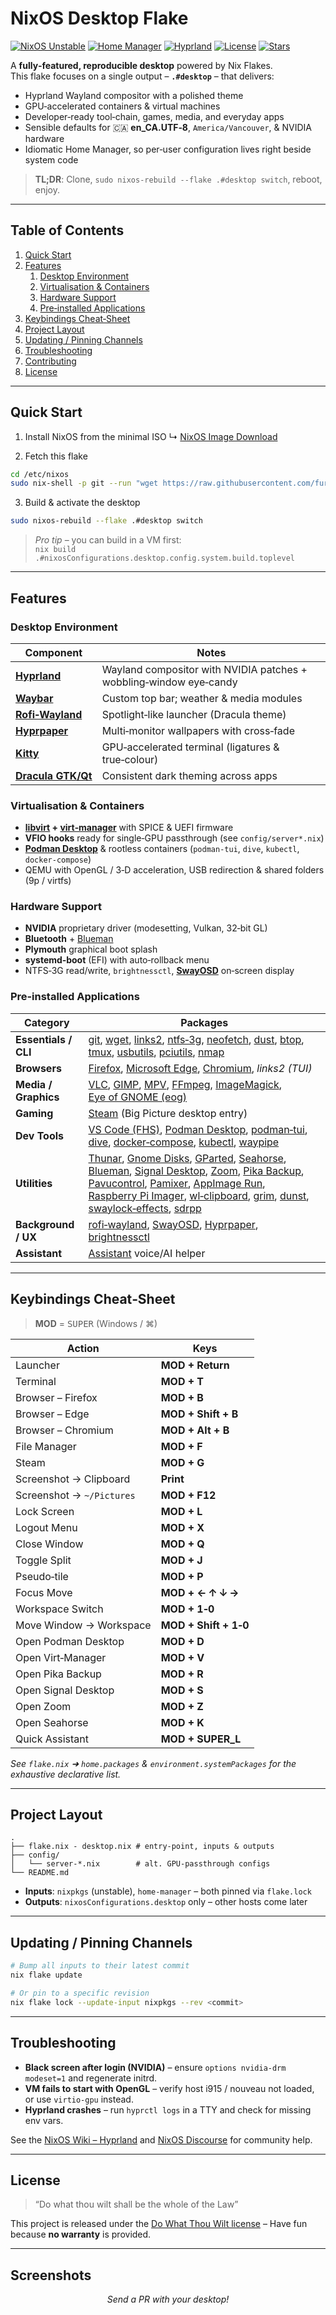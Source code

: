 
# NixOS Desktop Flake

[![NixOS Unstable](https://img.shields.io/badge/NixOS-unstable-blue?logo=nixos)](https://status.nixos.org)
[![Home Manager](https://img.shields.io/badge/Home%20Manager-enabled-brightgreen)](https://github.com/nix-community/home-manager)
[![Hyprland](https://img.shields.io/badge/Wayland-Hyprland-purple?logo=wayland)](https://github.com/hyprwm/Hyprland)
[![License](https://img.shields.io/badge/License-Do%20what%20thou%20wilt-red)](#license)
[![Stars](https://img.shields.io/github/stars/fursman/NixOS?style=social)](https://github.com/fursman/NixOS)

A **fully‑featured, reproducible desktop** powered by Nix Flakes.  
This flake focuses on a single output – **`.#desktop`** – that delivers:

* Hyprland Wayland compositor with a polished theme  
* GPU‑accelerated containers & virtual machines  
* Developer‑ready tool‑chain, games, media, and everyday apps  
* Sensible defaults for 🇨🇦 **en_CA.UTF‑8**, `America/Vancouver`, & NVIDIA hardware  
* Idiomatic Home Manager, so per‑user configuration lives right beside system code

> **TL;DR**: Clone, `sudo nixos-rebuild --flake .#desktop switch`, reboot, enjoy.

---

## Table of Contents

1. [Quick Start](#quick-start)
2. [Features](#features)
   1. [Desktop Environment](#desktop-environment)
   2. [Virtualisation & Containers](#virtualisation--containers)
   3. [Hardware Support](#hardware-support)
   4. [Pre‑installed Applications](#pre-installed-applications)
3. [Keybindings Cheat‑Sheet](#keybindings-cheat-sheet)
4. [Project Layout](#project-layout)
5. [Updating / Pinning Channels](#updating--pinning-channels)
6. [Troubleshooting](#troubleshooting)
7. [Contributing](#contributing)
8. [License](#license)

---

## Quick Start

1. Install NixOS from the minimal ISO
    ↳ [NixOS Image Download](https://nixos.org/download.html)

2. Fetch this flake
```bash
cd /etc/nixos
sudo nix-shell -p git --run "wget https://raw.githubusercontent.com/fursman/NixOS/main/flake.nix"
```

3. Build & activate the desktop
```bash
sudo nixos-rebuild --flake .#desktop switch
```

> _Pro tip_ – you can build in a VM first:  
> `nix build .#nixosConfigurations.desktop.config.system.build.toplevel`

---

## Features

### Desktop Environment

| Component | Notes |
|-----------|-------|
| **[Hyprland](https://github.com/hyprwm/Hyprland)** | Wayland compositor with NVIDIA patches + wobbling‑window eye‑candy |
| **[Waybar](https://github.com/Alexays/Waybar)** | Custom top bar; weather & media modules |
| **[Rofi‑Wayland](https://github.com/lbonn/rofi)** | Spotlight‑like launcher (Dracula theme) |
| **[Hyprpaper](https://github.com/hyprwm/hyprpaper)** | Multi‑monitor wallpapers with cross‑fade |
| **[Kitty](https://sw.kovidgoyal.net/kitty/)** | GPU‑accelerated terminal (ligatures & true‑colour) |
| **[Dracula GTK/Qt](https://github.com/dracula/gtk)** | Consistent dark theming across apps |

### Virtualisation & Containers

* **[libvirt](https://libvirt.org/) + [virt‑manager](https://virt-manager.org/)** with SPICE & UEFI firmware  
* **VFIO hooks** ready for single‑GPU passthrough (see `config/server*.nix`)  
* **[Podman Desktop](https://podman-desktop.io/)** & rootless containers (`podman‑tui`, `dive`, `kubectl`, `docker‑compose`)  
* QEMU with OpenGL / 3‑D acceleration, USB redirection & shared folders (9p / virtfs)

### Hardware Support

* **NVIDIA** proprietary driver (modesetting, Vulkan, 32‑bit GL)
* **Bluetooth** + [Blueman](https://github.com/blueman-project/blueman)
* **Plymouth** graphical boot splash
* **systemd‑boot** (EFI) with auto‑rollback menu
* NTFS‑3G read/write, `brightnessctl`, **[SwayOSD](https://github.com/ErikReider/SwayOSD)** on‑screen display

### Pre‑installed Applications

| Category | Packages |
|----------|----------|
| **Essentials / CLI** | [git](https://git-scm.com/), [wget](https://www.gnu.org/software/wget/), [links2](https://links.twibright.com/), [ntfs‑3g](https://github.com/tuxera/ntfs-3g), [neofetch](https://github.com/dylanaraps/neofetch), [dust](https://github.com/bootandy/dust), [btop](https://github.com/aristocratos/btop), [tmux](https://github.com/tmux/tmux), [usbutils](https://github.com/gregkh/usbutils), [pciutils](https://github.com/pciutils/pciutils), [nmap](https://nmap.org/) |
| **Browsers** | [Firefox](https://www.mozilla.org/firefox), [Microsoft Edge](https://www.microsoft.com/edge), [Chromium](https://www.chromium.org/), *links2 (TUI)* |
| **Media / Graphics** | [VLC](https://www.videolan.org/vlc/), [GIMP](https://www.gimp.org/), [MPV](https://mpv.io/), [FFmpeg](https://ffmpeg.org/), [ImageMagick](https://imagemagick.org/), [Eye of GNOME (eog)](https://wiki.gnome.org/Apps/Eog) |
| **Gaming** | [Steam](https://store.steampowered.com/about) (Big Picture desktop entry) |
| **Dev Tools** | [VS Code (FHS)](https://code.visualstudio.com/), [Podman Desktop](https://podman-desktop.io/), [podman‑tui](https://github.com/containers/podman-tui), [dive](https://github.com/wagoodman/dive), [docker‑compose](https://docs.docker.com/compose/), [kubectl](https://kubernetes.io/docs/tasks/tools/), [waypipe](https://github.com/ArcticaProject/waypipe) |
| **Utilities** | [Thunar](https://docs.xfce.org/xfce/thunar/start), [Gnome Disks](https://wiki.gnome.org/Apps/Disks), [GParted](https://gparted.org/), [Seahorse](https://wiki.gnome.org/Apps/Seahorse), [Blueman](https://github.com/blueman-project/blueman), [Signal Desktop](https://signal.org/download), [Zoom](https://zoom.us/), [Pika Backup](https://github.com/pika-backup/pika-backup), [Pavucontrol](https://freedesktop.org/software/pulseaudio/pavucontrol/), [Pamixer](https://github.com/cdemoulins/pamixer), [AppImage Run](https://github.com/probonopd/AppImageKit), [Raspberry Pi Imager](https://github.com/raspberrypi/rpi-imager), [wl‑clipboard](https://github.com/bugaevc/wl-clipboard), [grim](https://github.com/emersion/grim), [dunst](https://github.com/dunst-project/dunst), [swaylock‑effects](https://github.com/jirutka/swaylock-effects), [sdrpp](https://github.com/AlexandreRouma/SDRPlusPlus) |
| **Background / UX** | [rofi‑wayland](https://github.com/lbonn/rofi), [SwayOSD](https://github.com/ErikReider/SwayOSD), [Hyprpaper](https://github.com/hyprwm/hyprpaper), [brightnessctl](https://github.com/Hummer12007/brightnessctl) |
| **Assistant** | [Assistant](https://github.com/fursman/Assistant) voice/AI helper |

---

## Keybindings Cheat‑Sheet

> **MOD** = <kbd>SUPER</kbd> (Windows / ⌘)

| Action | Keys |
|--------|------|
| Launcher | **MOD + Return** |
| Terminal | **MOD + T** |
| Browser – Firefox | **MOD + B** |
| Browser – Edge | **MOD + Shift + B** |
| Browser – Chromium | **MOD + Alt + B** |
| File Manager | **MOD + F** |
| Steam | **MOD + G** |
| Screenshot → Clipboard | **Print** |
| Screenshot → `~/Pictures` | **MOD + F12** |
| Lock Screen | **MOD + L** |
| Logout Menu | **MOD + X** |
| Close Window | **MOD + Q** |
| Toggle Split | **MOD + J** |
| Pseudo‑tile | **MOD + P** |
| Focus Move | **MOD + ← ↑ ↓ →** |
| Workspace Switch | **MOD + 1‑0** |
| Move Window → Workspace | **MOD + Shift + 1‑0** |
| Open Podman Desktop | **MOD + D** |
| Open Virt‑Manager | **MOD + V** |
| Open Pika Backup | **MOD + R** |
| Open Signal Desktop | **MOD + S** |
| Open Zoom | **MOD + Z** |
| Open Seahorse | **MOD + K** |
| Quick Assistant | **MOD + SUPER_L** |

_See `flake.nix` ➜ `home.packages` & `environment.systemPackages` for the exhaustive declarative list._

---

## Project Layout

```
.
├── flake.nix - desktop.nix # entry‑point, inputs & outputs
├── config/
│   └── server‑*.nix        # alt. GPU‑passthrough configs
└── README.md
```

* **Inputs**: `nixpkgs` (unstable), `home-manager` – both pinned via `flake.lock`  
* **Outputs**: `nixosConfigurations.desktop` only – other hosts come later

---

## Updating / Pinning Channels

```bash
# Bump all inputs to their latest commit
nix flake update

# Or pin to a specific revision
nix flake lock --update-input nixpkgs --rev <commit>
```

---

## Troubleshooting

* **Black screen after login (NVIDIA)** – ensure `options nvidia-drm modeset=1` and regenerate initrd.  
* **VM fails to start with OpenGL** – verify host i915 / nouveau not loaded, or use `virtio-gpu` instead.  
* **Hyprland crashes** – run `hyprctl logs` in a TTY and check for missing env vars.

See the [NixOS Wiki – Hyprland](https://nixos.wiki/wiki/Hyprland) and [NixOS Discourse](https://discourse.nixos.org) for community help.

---

## License

> “Do what thou wilt shall be the whole of the Law”

This project is released under the [Do What Thou Wilt license](LICENSE) – Have fun because **no warranty** is provided. 

---

## Screenshots

<p align="center">
  <i>Send a PR with your desktop!</i>
</p>

